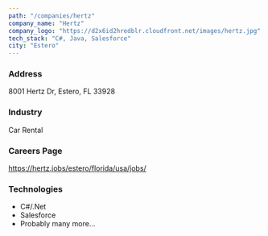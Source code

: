```yaml
---
path: "/companies/hertz"
company_name: "Hertz"
company_logo: "https://d2x6id2hredblr.cloudfront.net/images/hertz.jpg"
tech_stack: "C#, Java, Salesforce"
city: "Estero"
---
```


### Address

8001 Hertz Dr, Estero, FL 33928

### Industry

Car Rental

### Careers Page

https://hertz.jobs/estero/florida/usa/jobs/

### Technologies

- C#/.Net
- Salesforce
- Probably many more...
